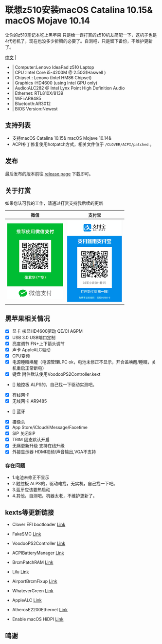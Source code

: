 # 联想z510安装macOS Catalina 10.15& macOS Mojave 10.14

让你的z510笔记本吃上黑苹果
只是给一误打赏的z510机友简配一下，这机子也是4代老机了，现在也没多少折腾的必要了。自测吧，只是留下备份，不维护更新了。

[中文](README.md) | 

* | Computer:Lenovo IdeaPad z510 Laptop
* | CPU :Intel Core i5-4200M @ 2.50G(Haswell )
* | Chipset : Lenovo (Intel HM86 Chipset)
* | Graphics :HD4600 (using Intel GPU only) 
* | Audio:ALC282 @ Intel Lynx Point High Definition Audio
* | Ethernet: RTL810X/8139
* | WiFi:AR9485
* | Bluetooth:AR3012          
* | BIOS Version:Newest 

## 支持列表

* 支持macOS Catalina 10.15& macOS Mojave 10.14&
* ACPI补丁修复使用hotpatch方式，相关文件位于 `/CLOVER/ACPI/patched` 。

## 发布

最后发布的版本前往 [release page](https://github.com/Z39/Z510-OS-X-Clover-Hotpatch/releases) 下载即可。

## 关于打赏

如果您认可我的工作，请通过打赏支持我后续的更新

|                                 微信                                           |                         支付宝                                       |
| ---------------------------------------------------------- | ---------------------------------------------------- |
| ![微信打赏](微信打赏.png)                                         | ![支付宝打赏](支付宝打赏.png)                           |


## 黑苹果相关情况

- [x] 显卡 核显HD4600驱动 QE/CI AGPM
- [x]  USB 3.0 USB端口定制 
- [x]  亮度调节 FN+上下箭头调节
- [x]  声卡 AppleALC驱动
- [x]  CPU变频  
- [x]  电源睡眠唤醒（电源管理LPC ok，电池未修正不显示，开合盖唤醒/睡眠，关机重启正常断电）
- [x]  键盘 附件默认使用VoodooPS2Controller.kext
- []  触控板 ALPS的，自己找一下驱动实测吧。
- [x] 有线网卡
- [x]  无线网卡 AR9485
- []  蓝牙 
- [x]  摄像头
- [x]  App Store/iCloud/iMessage/Facetime
- [x]  SIP 关闭SIP
- [x]  TRIM 固态默认开启
- [x]  无痛更新升级 支持在线升级
- [x] 外接显示器 HDMI视频/声音输出,VGA不支持

### 存在问题
* 1.电池未修正不显示
* 2.触控板 ALPS的，驱动难找，无实机，自己找一下吧。
* 3.蓝牙应该要热启动
* 4.其他，自测吧，机器太老，不维护更新了。

## kexts等更新链接

- Clover EFI bootloader [Link](https://github.com/Dids/clover-builder/releases)

- FakeSMC [Link](https://bitbucket.org/RehabMan/os-x-fakesmc-kozlek/downloads/)

- VoodooPS2Controller [Link](https://bitbucket.org/RehabMan/os-x-acpi-battery-driver/)

- ACPIBatteryManager [Link](https://bitbucket.org/RehabMan/os-x-acpi-battery-driver/)

- BrcmPatchRAM [Link](https://bitbucket.org/RehabMan/os-x-brcmpatchram/downloads/)

- Lilu [Link](https://github.com/acidanthera/Lilu)

- AirportBrcmFixup [Link](https://github.com/acidanthera/AirportBrcmFixup)

- WhateverGreen [Link](https://github.com/acidanthera/WhateverGreen)

- AppleALC [Link](https://github.com/acidanthera/AppleALC)

- AtherosE2200Ethernet [Link](https://github.com/Mieze/AtherosE2200Ethernet)

- Enable macOS HiDPI [Link](https://github.com/xzhih/one-key-hidpi)


## 鸣谢



